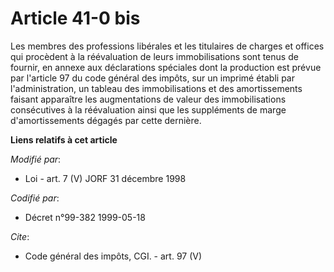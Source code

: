 # Article 41-0 bis

Les membres des professions libérales et les titulaires de charges et offices qui procèdent à la réévaluation de leurs
immobilisations sont tenus de fournir, en annexe aux déclarations spéciales dont la production est prévue par l'article 97 du
code général des impôts, sur un imprimé établi par l'administration, un tableau des immobilisations et des amortissements
faisant apparaître les augmentations de valeur des immobilisations consécutives à la réévaluation ainsi que les suppléments
de marge d'amortissements dégagés par cette dernière.

**Liens relatifs à cet article**

_Modifié par_:

  - Loi - art. 7 (V) JORF 31 décembre 1998

_Codifié par_:

  - Décret n°99-382 1999-05-18

_Cite_:

  - Code général des impôts, CGI. - art. 97 (V)
